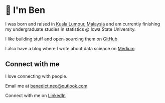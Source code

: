 # 👋 I'm Ben

I was born and raised in [Kuala Lumpur, Malaysia](https://en.wikipedia.org/wiki/Kuala_Lumpur) and am currently finishing my undergraduate studies in statistics @ Iowa State University.

I like building stuff and open-sourcing them on [GitHub](https://github.com/benthecoder)

I also have a blog where I write about data science on [Medium](https://benedictxneo.medium.com/)

## Connect with me

I love connecting with people.

Email me at benedict.neo@outlook.com

Connect with me on [LinkedIn](https://www.linkedin.com/in/benedictneo/)
